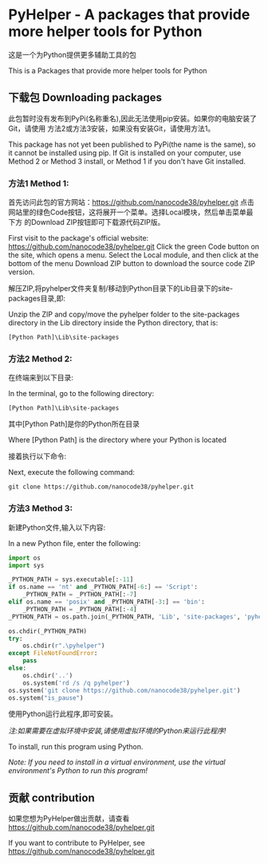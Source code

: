 # PyHelper - A packages that provide more helper tools for Python


这是一个为Python提供更多辅助工具的包

This is a Packages that provide more helper tools for Python

## 下载包  Downloading packages
此包暂时没有发布到PyPi(名称重名),因此无法使用pip安装。如果你的电脑安装了Git，请使用
方法2或方法3安装，如果没有安装Git，请使用方法1。

This package has not yet been published to PyPi(the name is the same),
so it cannot be installed using pip. If Git is installed on your computer, use
Method 2 or Method 3 install, or Method 1 if you don't have Git installed.
### 方法1  Method 1:
首先访问此包的官方网站：https://github.com/nanocode38/pyhelper.git
点击网站里的绿色Code按钮，这将展开一个菜单。选择Local模块，然后单击菜单最下方
的Download ZIP按钮即可下载源代码ZIP版。

First visit to the package's official website: https://github.com/nanocode38/pyhelper.git
Click the green Code button on the site, which opens a menu.
Select the Local module, and then click at the bottom of the menu
Download ZIP button to download the source code ZIP version.

解压ZIP,将pyhelper文件夹复制/移动到Python目录下的Lib目录下的site-packages目录,即:

Unzip the ZIP and copy/move the pyhelper folder to the site-packages directory
in the Lib directory inside the Python directory, that is:
```commandline
[Python Path]\Lib\site-packages
```
### 方法2  Method 2:
在终端来到以下目录:

In the terminal, go to the following directory:
```commandline
[Python Path]\Lib\site-packages
```
其中[Python Path]是你的Python所在目录

Where [Python Path] is the directory where your Python is located

接着执行以下命令:

Next, execute the following command:
```commandline
git clone https://github.com/nanocode38/pyhelper.git
```

### 方法3  Method 3:
新建Python文件,输入以下内容:

In a new Python file, enter the following:
```python
import os
import sys

_PYTHON_PATH = sys.executable[:-11]
if os.name == 'nt' and _PYTHON_PATH[-6:] == 'Script':
    _PYTHON_PATH = _PYTHON_PATH[:-7]
elif os.name == 'posix' and _PYTHON_PATH[-3:] == 'bin':
    _PYTHON_PATH = _PYTHON_PATH[:-4]
_PYTHON_PATH = os.path.join(_PYTHON_PATH, 'Lib', 'site-packages', 'pyhelper')

os.chdir(_PYTHON_PATH)
try:
    os.chdir(r".\pyhelper")
except FileNotFoundError:
    pass
else:
    os.chdir('..')
    os.system('rd /s /q pyhelper')
os.system('git clone https://github.com/nanocode38/pyhelper.git')
os.system("is_pause")
```
使用Python运行此程序,即可安装。

*注:如果需要在虚拟环境中安装,请使用虚拟环境的Python来运行此程序!*

To install, run this program using Python.

*Note: If you need to install in a virtual environment, use the virtual environment's Python to run this program!*


## 贡献 contribution
如果您想为PyHelper做出贡献，请查看 https://github.com/nanocode38/pyhelper.git

If you want to contribute to PyHelper, see https://github.com/nanocode38/pyhelper.git